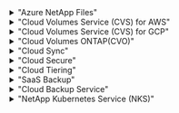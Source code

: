 <details>
<summary>"Azure NetApp Files"</summary>
this is hidden
</details>

<details>
<summary>"Cloud Volumes Service (CVS) for AWS"</summary>
this is hidden
</details>

<details>
<summary>"Cloud Volumes Service (CVS) for GCP"</summary>
this is hidden
</details>

<details>
<summary>"Cloud Volumes ONTAP(CVO)"</summary>
this is hidden
</details>

<details>
<summary>"Cloud Sync"</summary>
this is hidden
</details>

<details>
<summary>"Cloud Secure"</summary>
this is hidden
</details>

<details>
<summary>"Cloud Tiering"</summary>
this is hidden
</details>

<details>
<summary>"SaaS Backup"</summary>
this is hidden
</details>

<details>
<summary>"Cloud Backup Service"</summary>
this is hidden
</details>

<details>
<summary>"NetApp Kubernetes Service (NKS)"</summary>
this is hidden
</details>

